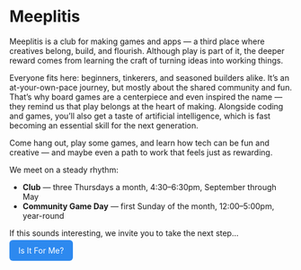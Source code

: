 # Meeplitis

Meeplitis is a club for making games and apps — a third place where creatives belong, build, and flourish.  Although play is part of it, the deeper reward comes from learning the craft of turning ideas into working things.

Everyone fits here: beginners, tinkerers, and seasoned builders alike. It’s an at-your-own-pace journey, but mostly about the shared community and fun. That’s why board games are a centerpiece and even inspired the name — they remind us that play belongs at the heart of making. Alongside coding and games, you’ll also get a taste of artificial intelligence, which is fast becoming an essential skill for the next generation.

Come hang out, play some games, and learn how tech can be fun and creative — and maybe even a path to work that feels just as rewarding.

We meet on a steady rhythm:

* **Club** — three Thursdays a month, 4:30–6:30pm, September through May
* **Community Game Day** — first Sunday of the month, 12:00–5:00pm, year-round

If this sounds interesting, we invite you to take the next step...

<a href="./who.md"
   style="background: #2d89ef; color: white;padding: 10px 16px; border-radius: 6px;text-decoration:none;">
   Is It For Me?
</a>
